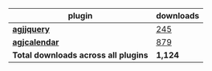 plugin|downloads
------|----------
[**agjjquery**](https://www.npmjs.com/package/agjjquery)|[245](https://www.npmjs.com/package/agjjquery)
[**agjcalendar**](https://www.npmjs.com/package/agjcalendar)|[879](https://www.npmjs.com/package/agjcalendar)
**Total downloads across all plugins**|**1,124**
